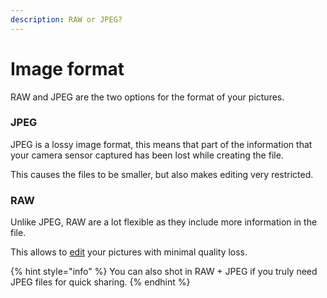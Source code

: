 ```yaml
---
description: RAW or JPEG?
---
```


# Image format

RAW and JPEG are the two options for the format of your pictures.

### JPEG

JPEG is a lossy image format, this means that part of the information that your camera sensor captured has been lost while creating the file.

This causes the files to be smaller, but also makes editing very restricted.

### RAW

Unlike JPEG, RAW are a lot flexible as they include more information in the file.

This allows to [edit](../editing/editing.md) your pictures with minimal quality loss.

{% hint style="info" %}
You can also shot in RAW + JPEG if you truly need JPEG files for quick sharing.
{% endhint %}

